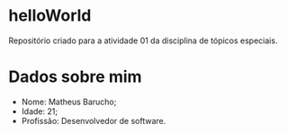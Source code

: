 # helloWorld
Repositório criado para a atividade 01 da disciplina de tópicos especiais.

# Dados sobre mim
* Nome: Matheus Barucho;
* Idade: 21;
* Profissão: Desenvolvedor de software.
